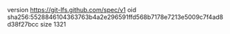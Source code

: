version https://git-lfs.github.com/spec/v1
oid sha256:5528846104363763b4a2e296591ffd568b7178e7213e5009c7f4ad8d38f27bcc
size 1321
